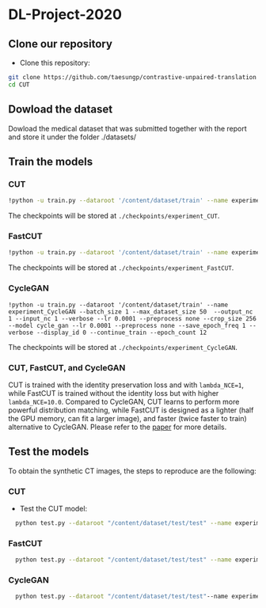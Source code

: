 # DL-Project-2020


## Clone our repository
- Clone this repository:
```bash
git clone https://github.com/taesungp/contrastive-unpaired-translation CUT
cd CUT
```

## Dowload the dataset
Dowload the medical dataset that was submitted together with the report and store it under the folder ./datasets/

## Train the models
### CUT
 ```bash
!python -u train.py --dataroot '/content/dataset/train' --name experiment_CUT --batch_size 1 --max_dataset_size 50  --output_nc 1 --input_nc 1 --verbose --lr 0.0001 --preprocess none --crop_size 256 --model cut --lr 0.0001 --preprocess none --save_epoch_freq 1 --verbose --display_id 0 --continue_train --epoch_count 12
 ```
 The checkpoints will be stored at `./checkpoints/experiment_CUT`.


### FastCUT
 ```bash
!python -u train.py --dataroot '/content/dataset/train' --name experiment_FastCUT  --batch_size 1 --max_dataset_size 50  --output_nc 1 --input_nc 1 --verbose --lr 0.0001 --preprocess none --crop_size 256 --model cut --mode FastCUT --lr 0.0001 --preprocess none --save_epoch_freq 1 --verbose --display_id 0 --continue_train --epoch_count 12
 ```
 The checkpoints will be stored at `./checkpoints/experiment_FastCUT`.

### CycleGAN
 ```
!python -u train.py --dataroot '/content/dataset/train' --name experiment_CycleGAN --batch_size 1 --max_dataset_size 50  --output_nc 1 --input_nc 1 --verbose --lr 0.0001 --preprocess none --crop_size 256 --model cycle_gan --lr 0.0001 --preprocess none --save_epoch_freq 1 --verbose --display_id 0 --continue_train --epoch_count 12
 ```
 The checkpoints will be stored at `./checkpoints/experiment_CycleGAN`.


### CUT, FastCUT, and CycleGAN
CUT is trained with the identity preservation loss and with `lambda_NCE=1`, while FastCUT is trained without the identity loss but with higher `lambda_NCE=10.0`. Compared to CycleGAN, CUT learns to perform more powerful distribution matching, while FastCUT is designed as a lighter (half the GPU memory, can fit a larger image), and faster (twice faster to train) 
alternative to CycleGAN. Please refer to the [paper](https://arxiv.org/abs/2007.15651) for more details.

## Test the models
To obtain the synthetic CT images, the steps to reproduce are the following:

### CUT

- Test the CUT model:
```bash
  python test.py --dataroot "/content/dataset/test/test" --name experiment_CUT --crop_size 512 --load_size 512 --num_threads 1 --no_flip  --output_nc 1 --input_nc 1  --model cut
```

### FastCUT

```bash
  python test.py --dataroot "/content/dataset/test/test" --name experiment_FastCUT --crop_size 512 --load_size 512 --num_threads 1 --no_flip  --output_nc 1 --input_nc 1  --model cut --mode FastCUT
```

### CycleGAN
```bash
  python test.py --dataroot "/content/dataset/test/test"--name experiment_CycleGAN --crop_size 512 --load_size 512 --num_threads 1 --no_flip  --output_nc 1 --input_nc 1  --model cycle_gan```



